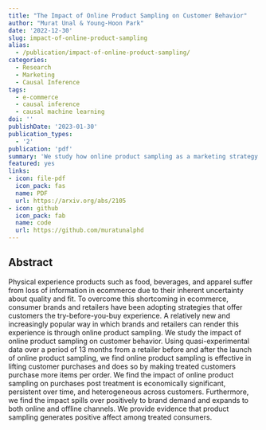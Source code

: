 ```yaml
---
title: "The Impact of Online Product Sampling on Customer Behavior"
author: "Murat Unal & Young-Hoon Park"
date: '2022-12-30'
slug: impact-of-online-product-sampling
alias:
  - /publication/impact-of-online-product-sampling/
categories:
  - Research
  - Marketing
  - Causal Inference
tags:
  - e-commerce
  - causal inference
  - causal machine learning
doi: ''
publishDate: '2023-01-30'
publication_types:
  - '2'
publication: 'pdf'
summary: 'We study how online product sampling as a marketing strategy impacts consumer behavior and the economic value it generates for retailers in e-commerce.'
featured: yes
links:
- icon: file-pdf
  icon_pack: fas
  name: PDF
  url: https://arxiv.org/abs/2105
- icon: github
  icon_pack: fab
  name: code
  url: https://github.com/muratunalphd  
---
```


## Abstract 

Physical experience products such as food, beverages, and apparel suffer from loss of information in ecommerce due to their inherent uncertainty about quality and fit. To overcome this shortcoming in ecommerce, consumer brands and retailers have been adopting strategies that offer customers the try-before-you-buy experience. A relatively new and increasingly popular way in which brands and retailers can render this experience is through online product sampling. We study the impact of online product sampling on customer behavior. Using quasi-experimental data over a period of 13 months from a retailer before and after the launch of online product sampling, we find online product sampling is effective in lifting customer purchases and does so by making treated customers purchase more items per order. We find the impact of online product sampling on purchases post treatment is economically significant, persistent over time, and heterogeneous across customers. Furthermore, we find the impact spills over positively to brand demand and expands to both online and offline channels. We provide evidence that product sampling generates positive affect among treated consumers.